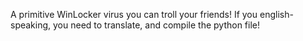 A primitive WinLocker virus
you can troll your friends! If you english-speaking, you need to translate, and compile the python file!
